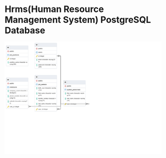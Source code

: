 # Hrms(Human Resource Management System) PostgreSQL Database



<img src="Sql-Diagram.png" alt="sql">
